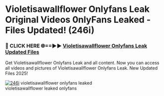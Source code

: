# Violetisawallflower Onlyfans Leak Original Videos 0nlyFans Leaked - Files Updated! (246i)

<h3>🔴 CLICK HERE 🌐==►► <a href="https://tinyurl.com/3hn5wdd3" rel="nofollow">Violetisawallflower Onlyfans Leak Updated Files</a></h3>

Get Violetisawallflower Onlyfans Leak and all content. Now you can access all videos and pictures of Violetisawallflower Onlyfans Leak. New Updated Files 2025!

[![246i](https://i.imgur.com/4HnBqBT.gif)](https://tinyurl.com/3hn5wdd3)
violetisawallflower onlyfans leaked<br>
violetisawallflower leaked onlyfans